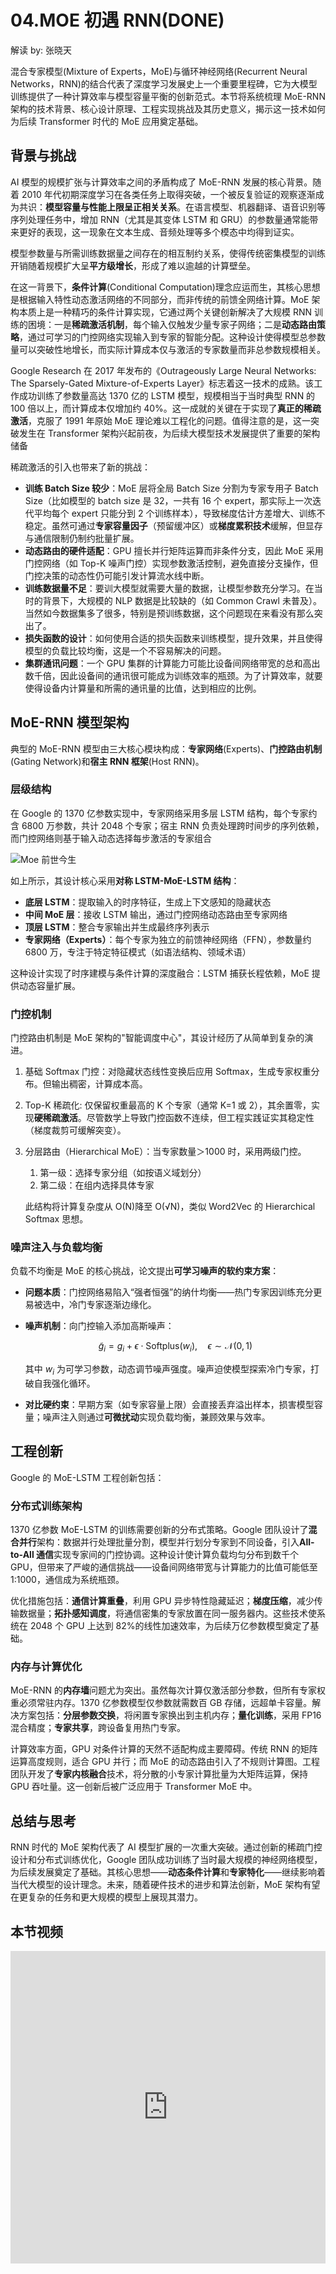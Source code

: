 <!--Copyright © ZOMI 适用于[License](https://github.com/Infrasys-AI/AIInfra)版权许可-->

# 04.MOE 初遇 RNN(DONE)

解读 by: 张晓天

混合专家模型(Mixture of Experts，MoE)与循环神经网络(Recurrent Neural Networks，RNN)的结合代表了深度学习发展史上一个重要里程碑，它为大模型训练提供了一种计算效率与模型容量平衡的创新范式。本节将系统梳理 MoE-RNN 架构的技术背景、核心设计原理、工程实现挑战及其历史意义，揭示这一技术如何为后续 Transformer 时代的 MoE 应用奠定基础。

## 背景与挑战

 AI 模型的规模扩张与计算效率之间的矛盾构成了 MoE-RNN 发展的核心背景。随着 2010 年代初期深度学习在各类任务上取得突破，一个被反复验证的观察逐渐成为共识：**模型容量与性能上限呈正相关关系**。在语言模型、机器翻译、语音识别等序列处理任务中，增加 RNN（尤其是其变体 LSTM 和 GRU）的参数量通常能带来更好的表现，这一现象在文本生成、音频处理等多个模态中均得到证实。

模型参数量与所需训练数据量之间存在的相互制约关系，使得传统密集模型的训练开销随着规模扩大呈**平方级增长**，形成了难以逾越的计算壁垒。

在这一背景下，**条件计算**(Conditional Computation)理念应运而生，其核心思想是根据输入特性动态激活网络的不同部分，而非传统的前馈全网络计算。MoE 架构本质上是一种精巧的条件计算实现，它通过两个关键创新解决了大规模 RNN 训练的困境：一是**稀疏激活机制**，每个输入仅触发少量专家子网络；二是**动态路由策略**，通过可学习的门控网络实现输入到专家的智能分配。这种设计使得模型总参数量可以突破性地增长，而实际计算成本仅与激活的专家数量而非总参数规模相关。

Google Research 在 2017 年发布的《Outrageously Large Neural Networks: The Sparsely-Gated Mixture-of-Experts Layer》标志着这一技术的成熟。该工作成功训练了参数量高达 1370 亿的 LSTM 模型，规模相当于当时典型 RNN 的 100 倍以上，而计算成本仅增加约 40%。这一成就的关键在于实现了**真正的稀疏激活**，克服了 1991 年原始 MoE 理论难以工程化的问题。值得注意的是，这一突破发生在 Transformer 架构兴起前夜，为后续大模型技术发展提供了重要的架构储备

稀疏激活的引入也带来了新的挑战：

- **训练 Batch Size 较少**：MoE 层将全局 Batch Size 分割为专家专用子 Batch Size（比如模型的 batch size 是 32，一共有 16 个 expert，那实际上一次迭代平均每个 expert 只能分到 2 个训练样本），导致梯度估计方差增大、训练不稳定。虽然可通过**专家容量因子**（预留缓冲区）或**梯度累积技术**缓解，但显存与通信限制仍制约批量扩展。
- **动态路由的硬件适配**：GPU 擅长并行矩阵运算而非条件分支，因此 MoE 采用门控网络（如 Top-K 噪声门控）实现参数激活控制，避免直接分支操作，但门控决策的动态性仍可能引发计算流水线中断。
- **训练数据量不足**：要训大模型就需要大量的数据，让模型参数充分学习。在当时的背景下，大规模的 NLP 数据是比较缺的（如 Common Crawl 未普及）。当然如今数据集多了很多，特别是预训练数据，这个问题现在来看没有那么突出了。
- **损失函数的设计**：如何使用合适的损失函数来训练模型，提升效果，并且使得模型的负载比较均衡，这是一个不容易解决的问题。
- **集群通讯问题**：一个 GPU 集群的计算能力可能比设备间网络带宽的总和高出数千倍，因此设备间的通讯很可能成为训练效率的瓶颈。为了计算效率，就要使得设备内计算量和所需的通讯量的比值，达到相应的比例。

## MoE-RNN 模型架构

典型的 MoE-RNN 模型由三大核心模块构成：**专家网络**(Experts)、**门控路由机制**(Gating Network)和**宿主 RNN 框架**(Host RNN)。

### 层级结构

在 Google 的 1370 亿参数实现中，专家网络采用多层 LSTM 结构，每个专家约含 6800 万参数，共计 2048 个专家；宿主 RNN 负责处理跨时间步的序列依赖，而门控网络则基于输入动态选择每步激活的专家组合

![Moe 前世今生](./images/02MOERNN_01.png)

如上所示，其设计核心采用**对称 LSTM-MoE-LSTM 结构**：

- **底层 LSTM**：提取输入的时序特征，生成上下文感知的隐藏状态
- **中间 MoE 层**：接收 LSTM 输出，通过门控网络动态路由至专家网络
- **顶层 LSTM**：整合专家输出并生成最终序列表示
- **专家网络（Experts）**：每个专家为独立的前馈神经网络（FFN），参数量约 6800 万，专注于特定特征模式（如语法结构、领域术语）

这种设计实现了时序建模与条件计算的深度融合：LSTM 捕获长程依赖，MoE 提供动态容量扩展。

### 门控机制

门控路由机制是 MoE 架构的"智能调度中心"，其设计经历了从简单到复杂的演进。

1. 基础 Softmax 门控：对隐藏状态线性变换后应用 Softmax，生成专家权重分布。但输出稠密，计算成本高。
2. Top-K 稀疏化:   仅保留权重最高的 K 个专家（通常 K=1 或 2），其余置零，实现**硬稀疏激活**。尽管数学上导致门控函数不连续，但工程实践证实其稳定性（梯度裁剪可缓解突变）。
3. 分层路由（Hierarchical MoE）：当专家数量＞1000 时，采用两级门控。

   1. 第一级：选择专家分组（如按语义域划分）
   2. 第二级：在组内选择具体专家

   此结构将计算复杂度从 O(N)降至 O(√N)，类似 Word2Vec 的 Hierarchical Softmax 思想。

### 噪声注入与负载均衡

负载不均衡是 MoE 的核心挑战，论文提出**可学习噪声的软约束方案**：

- **问题本质**：门控网络易陷入“强者恒强”的纳什均衡——热门专家因训练充分更易被选中，冷门专家逐渐边缘化。
- **噪声机制**：向门控输入添加高斯噪声：

  $$
  \tilde{g}_i = g_i + \epsilon \cdot \text{Softplus}(w_i), \quad \epsilon \sim \mathcal{N}(0,1)
  $$

  其中 $w_i$ 为可学习参数，动态调节噪声强度。噪声迫使模型探索冷门专家，打破自我强化循环。

- **对比硬约束**：早期方案（如专家容量上限）会直接丢弃溢出样本，损害模型容量；噪声注入则通过**可微扰动**实现负载均衡，兼顾效果与效率。

## 工程创新

Google 的 MoE-LSTM 工程创新包括：

### 分布式训练架构

1370 亿参数 MoE-LSTM 的训练需要创新的分布式策略。Google 团队设计了**混合并行**架构：数据并行处理批量分割，模型并行划分专家到不同设备，引入**All-to-All 通信**实现专家间的门控协调。这种设计使计算负载均匀分布到数千个 GPU，但带来了严峻的通信挑战——设备间网络带宽与计算能力的比值可能低至 1:1000，通信成为系统瓶颈。

优化措施包括：**通信计算重叠**，利用 GPU 异步特性隐藏延迟；**梯度压缩**，减少传输数据量；**拓扑感知调度**，将通信密集的专家放置在同一服务器内。这些技术使系统在 2048 个 GPU 上达到 82%的线性加速效率，为后续万亿参数模型奠定了基础。

### 内存与计算优化

MoE-RNN 的**内存墙**问题尤为突出。虽然每次计算仅激活部分参数，但所有专家权重必须常驻内存。1370 亿参数模型仅参数就需数百 GB 存储，远超单卡容量。解决方案包括：**分层参数交换**，将闲置专家换出到主机内存；**量化训练**，采用 FP16 混合精度；**专家共享**，跨设备复用热门专家。

计算效率方面，GPU 对条件计算的天然不适配构成主要障碍。传统 RNN 的矩阵运算高度规则，适合 GPU 并行；而 MoE 的动态路由引入了不规则计算图。工程团队开发了**专家内核融合**技术，将分散的小专家计算批量为大矩阵运算，保持 GPU 吞吐量。这一创新后被广泛应用于 Transformer MoE 中。

## 总结与思考

RNN 时代的 MoE 架构代表了 AI 模型扩展的一次重大突破。通过创新的稀疏门控设计和分布式训练优化，Google 团队成功训练了当时最大规模的神经网络模型，为后续发展奠定了基础。其核心思想——**动态条件计算**和**专家特化**——继续影响着当代大模型的设计理念。未来，随着硬件技术的进步和算法创新，MoE 架构有望在更复杂的任务和更大规模的模型上展现其潜力。

## 本节视频

<html>
<iframe src="https://player.bilibili.com/player.html?isOutside=true&aid=114031650217858&bvid=BV1RYAjeKE3o&cid=28478472313&p=1&as_wide=1&high_quality=1&danmaku=0&t=30&autoplay=0" width="100%" height="500" scrolling="no" border="0" frameborder="no" framespacing="0" allowfullscreen="true"> </iframe>
</html>
